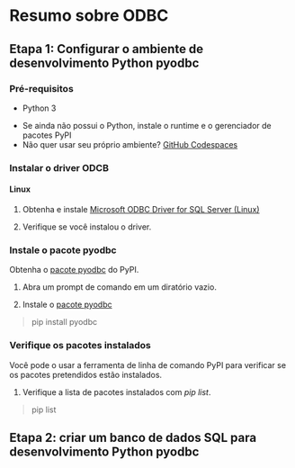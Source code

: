 # Resumo sobre ODBC 

## Etapa 1: Configurar o ambiente de desenvolvimento Python pyodbc

### Pré-requisitos

* Python 3

- Se ainda não possui o Python, instale o runtime e o gerenciador de pacotes PyPI 
- Não quer usar seu próprio ambiente? [GitHub Codespaces](https://github.com/features/codespaces)

### Instalar o driver ODCB

#### Linux

1. Obtenha e instale [Microsoft ODBC Driver for SQL Server (Linux)](https://learn.microsoft.com/pt-br/sql/connect/odbc/linux-mac/installing-the-microsoft-odbc-driver-for-sql-server?view=sql-server-ver16)

2. Verifique se você instalou o driver.

### Instale o pacote pyodbc

Obtenha o [pacote pyodbc](https://pypi.org/project/pyodbc/) do PyPI.

1. Abra um prompt de comando em um diratório vazio.

2. Instale o [pacote pyodbc](https://pypi.org/project/pyodbc/)
> pip install pyodbc

### Verifique os pacotes instalados

Você pode o usar a ferramenta de linha de comando PyPI para verificar se os pacotes pretendidos estão instalados.

1. Verifique a lista de pacotes instalados com *pip list*.

> pip list

## Etapa 2: criar um banco de dados SQL para desenvolvimento Python pyodbc